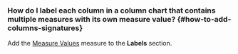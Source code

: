 ### How do I label each column in a column chart that contains multiple measures with its own measure value? {#how-to-add-columns-signatures}

Add the [Measure Values](../../datalens/concepts/chart/measure-values.md) measure to the **Labels** section.
